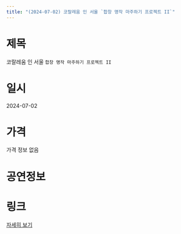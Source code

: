 ```yaml
---
title: "(2024-07-02) 코랄레움 인 서울 `합창 명작 마주하기 프로젝트 II`"
---
```


# 제목
코랄레움 인 서울 `합창 명작 마주하기 프로젝트 II`

# 일시
2024-07-02

# 가격
가격 정보 없음

# 공연정보


# 링크
[자세히 보기](https://www.sac.or.kr/site/main/show/show_view?SN=66639, "https://www.sac.or.kr/site/main/show/show_view?SN=66639")
